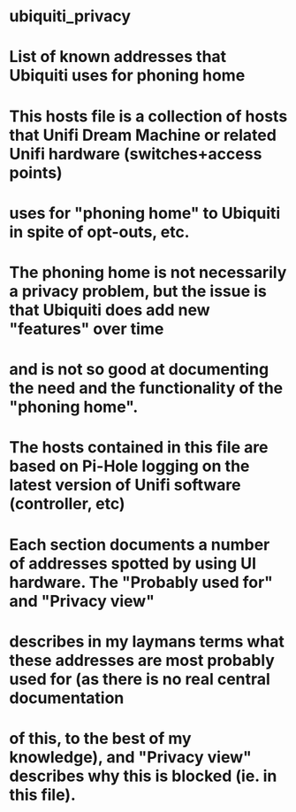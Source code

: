 # ubiquiti_privacy
# List of known addresses that Ubiquiti uses for phoning home
# This hosts file is a collection of hosts that Unifi Dream Machine or related Unifi hardware (switches+access points)
# uses for "phoning home" to Ubiquiti in spite of opt-outs, etc.
# The phoning home is not necessarily a privacy problem, but the issue is that Ubiquiti does add new "features" over time
# and is not so good at documenting the need and the functionality of the "phoning home".
#
# The hosts contained in this file are based on Pi-Hole logging on the latest version of Unifi software (controller, etc)
#
# Each section documents a number of addresses spotted by using UI hardware. The "Probably used for" and "Privacy view"
# describes in my laymans terms what these addresses are most probably used for (as there is no real central documentation
# of this, to the best of my knowledge), and "Privacy view" describes why this is blocked (ie. in this file).
